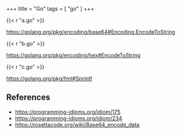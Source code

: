 +++
title = "Go"
tags = [ "go" ]
+++

{{< r "a.go" >}}

<https://golang.org/pkg/encoding/base64#Encoding.EncodeToString>

{{< r "b.go" >}}

<https://golang.org/pkg/encoding/hex#EncodeToString>

{{< r "c.go" >}}

<https://golang.org/pkg/fmt#Sprintf>

## References

- <https://programming-idioms.org/idiom/175>
- <https://programming-idioms.org/idiom/234>
- <https://rosettacode.org/wiki/Base64_encode_data>
